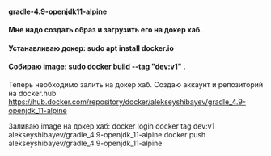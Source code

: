 #### gradle-4.9-openjdk11-alpine
#### Мне надо создать образ и загрузить его на докер хаб.
#### Устанавливаю докер: sudo apt install docker.io
#### Собираю image: sudo docker build --tag "dev:v1" .

Теперь необходимо залить на докер хаб.
Создаю аккаунт и репозиторий на docker.hub
https://hub.docker.com/repository/docker/alekseyshibayev/gradle_4.9-openjdk_11-alpine

Заливаю image на докер хаб:
docker login
docker tag dev:v1 alekseyshibayev/gradle_4.9-openjdk_11-alpine
docker push alekseyshibayev/gradle_4.9-openjdk_11-alpine

